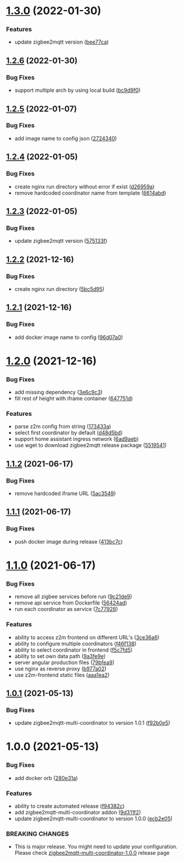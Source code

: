 # [1.3.0](https://github.com/home-assistant-solutions/home-assistant-addons/compare/zigbee2mqtt-multi-coordinator-v1.2.6...zigbee2mqtt-multi-coordinator-v1.3.0) (2022-01-30)


### Features

* update zigbee2mqtt version ([bee77ca](https://github.com/home-assistant-solutions/home-assistant-addons/commit/bee77ca8bf2a6773d622d53ee6fbb88edf00304f))

## [1.2.6](https://github.com/home-assistant-solutions/home-assistant-addons/compare/zigbee2mqtt-multi-coordinator-v1.2.5...zigbee2mqtt-multi-coordinator-v1.2.6) (2022-01-30)


### Bug Fixes

* support multiple arch by using local build ([bc9d9f0](https://github.com/home-assistant-solutions/home-assistant-addons/commit/bc9d9f0ad4a5aff02c8132e4c16643c9e7075f19))

## [1.2.5](https://github.com/Home-Assistant-Solutions/home-assistant-addons/compare/zigbee2mqtt-multi-coordinator-v1.2.4...zigbee2mqtt-multi-coordinator-v1.2.5) (2022-01-07)


### Bug Fixes

* add image name to config json ([2724340](https://github.com/Home-Assistant-Solutions/home-assistant-addons/commit/272434085b8e4154fe949a88a0d5c6af7fe15a37))

## [1.2.4](https://github.com/Home-Assistant-Solutions/home-assistant-addons/compare/zigbee2mqtt-multi-coordinator-v1.2.3...zigbee2mqtt-multi-coordinator-v1.2.4) (2022-01-05)


### Bug Fixes

* create nginx run directory without error if exist ([d26959a](https://github.com/Home-Assistant-Solutions/home-assistant-addons/commit/d26959aa0325ca30323740de87946cf71efabd46))
* remove hardcoded coordinator name from template ([6614abd](https://github.com/Home-Assistant-Solutions/home-assistant-addons/commit/6614abd4e24a4d5325c63a2bbb5f5212e8e70a80))

## [1.2.3](https://github.com/Home-Assistant-Solutions/home-assistant-addons/compare/zigbee2mqtt-multi-coordinator-v1.2.2...zigbee2mqtt-multi-coordinator-v1.2.3) (2022-01-05)


### Bug Fixes

* update zigbee2mqtt version ([575133f](https://github.com/Home-Assistant-Solutions/home-assistant-addons/commit/575133f86be23da0cac451213d0d32826ce6d19f))

## [1.2.2](https://github.com/Home-Assistant-Solutions/home-assistant-addons/compare/zigbee2mqtt-multi-coordinator-v1.2.1...zigbee2mqtt-multi-coordinator-v1.2.2) (2021-12-16)


### Bug Fixes

* create nginx run directory ([5bc5d95](https://github.com/Home-Assistant-Solutions/home-assistant-addons/commit/5bc5d9555f7a4b2e00f57713e334bdde322ff521))

## [1.2.1](https://github.com/Home-Assistant-Solutions/home-assistant-addons/compare/zigbee2mqtt-multi-coordinator-v1.2.0...zigbee2mqtt-multi-coordinator-v1.2.1) (2021-12-16)


### Bug Fixes

* add docker image name to config ([96d07a0](https://github.com/Home-Assistant-Solutions/home-assistant-addons/commit/96d07a0a7f6c0e91cb97bfc6a2d9b6d82e910ad4))

# [1.2.0](https://github.com/Home-Assistant-Solutions/home-assistant-addons/compare/zigbee2mqtt-multi-coordinator-v1.1.2...zigbee2mqtt-multi-coordinator-v1.2.0) (2021-12-16)


### Bug Fixes

* add missing dependency ([3e6c9c3](https://github.com/Home-Assistant-Solutions/home-assistant-addons/commit/3e6c9c3dccd6173f1de69ef442b1bb0f5f244caa))
* fill rest of height with iframe container ([647751d](https://github.com/Home-Assistant-Solutions/home-assistant-addons/commit/647751d3229c4383baeb89de20d7cf54ed257729))


### Features

* parse z2m config from string ([173433a](https://github.com/Home-Assistant-Solutions/home-assistant-addons/commit/173433a807d661c52d6ad777e0be712dab68f322))
* select first coordinator by default ([d48d5bd](https://github.com/Home-Assistant-Solutions/home-assistant-addons/commit/d48d5bd8496539d10a6b02574d083c0217de0c35))
* support home assistant ingress network ([6ad9aeb](https://github.com/Home-Assistant-Solutions/home-assistant-addons/commit/6ad9aeb3852c716ab77fd18684919b39a4db108d))
* use wget to download zigbee2mqtt release package ([5519541](https://github.com/Home-Assistant-Solutions/home-assistant-addons/commit/5519541979eb9a84b2b8495bba79b2b4945ba604))

## [1.1.2](https://github.com/Home-Assistant-Solutions/home-assistant-addons/compare/zigbee2mqtt-multi-coordinator-v1.1.1...zigbee2mqtt-multi-coordinator-v1.1.2) (2021-06-17)


### Bug Fixes

* remove hardcoded iframe URL ([5ac3549](https://github.com/Home-Assistant-Solutions/home-assistant-addons/commit/5ac3549ff38779bcb0e125b79602031f8a22e59f))

## [1.1.1](https://github.com/Home-Assistant-Solutions/home-assistant-addons/compare/zigbee2mqtt-multi-coordinator-v1.1.0...zigbee2mqtt-multi-coordinator-v1.1.1) (2021-06-17)


### Bug Fixes

* push docker image during release ([413bc7c](https://github.com/Home-Assistant-Solutions/home-assistant-addons/commit/413bc7ce1f7e2698ae7e44ba6dcc1545320620fd))

# [1.1.0](https://github.com/Home-Assistant-Solutions/home-assistant-addons/compare/zigbee2mqtt-multi-coordinator-v1.0.1...zigbee2mqtt-multi-coordinator-v1.1.0) (2021-06-17)


### Bug Fixes

* remove all zigbee services before run ([9c21de9](https://github.com/Home-Assistant-Solutions/home-assistant-addons/commit/9c21de9445d63ab7544be3a7d92e1e0529ba9bc4))
* remove api service from Dockerfile ([56424ad](https://github.com/Home-Assistant-Solutions/home-assistant-addons/commit/56424ad10469b2dc74089fc5489fe2410cc03a83))
* run each coordinator as service ([7c77928](https://github.com/Home-Assistant-Solutions/home-assistant-addons/commit/7c77928ee4a9e1684c43d3f154d48c0a3e68f673))


### Features

* ability to access z2m frontend on different URL's ([3ce36a6](https://github.com/Home-Assistant-Solutions/home-assistant-addons/commit/3ce36a62914399934ab3985495108b9fb68cd4b8))
* ability to configure multiple coordinators ([f46f138](https://github.com/Home-Assistant-Solutions/home-assistant-addons/commit/f46f138090e670ee18535579b74c09aee660f80a))
* ability to select coordinator in frontend ([f5c7fd5](https://github.com/Home-Assistant-Solutions/home-assistant-addons/commit/f5c7fd5e98badafc5615074487dc22acb30041e2))
* ability to set own data path ([9a3fe9e](https://github.com/Home-Assistant-Solutions/home-assistant-addons/commit/9a3fe9eec2727cce59af5bb1345f079d1929747c))
* server angular production files ([79bfea9](https://github.com/Home-Assistant-Solutions/home-assistant-addons/commit/79bfea99c69bd0ef9e32d46ed18d28aeaef2a082))
* use nginx as reverse proxy ([b977a02](https://github.com/Home-Assistant-Solutions/home-assistant-addons/commit/b977a02cb76661428618961d952a7f74a870233c))
* use z2m-frontend static files ([aaa1ea2](https://github.com/Home-Assistant-Solutions/home-assistant-addons/commit/aaa1ea28f85e3fbeaab008eb9aa378ef610df091))

## [1.0.1](https://github.com/Home-Assistant-Solutions/home-assistant-addons/compare/zigbee2mqtt-multi-coordinator-v1.0.0...zigbee2mqtt-multi-coordinator-v1.0.1) (2021-05-13)


### Bug Fixes

* update zigbee2mqtt-multi-coordinator to version 1.0.1 ([f92b0e5](https://github.com/Home-Assistant-Solutions/home-assistant-addons/commit/f92b0e5f05ed895cd4ddb0c3d46180cf8eae9ca7))

# 1.0.0 (2021-05-13)


### Bug Fixes

* add docker orb ([280e31a](https://github.com/Home-Assistant-Solutions/home-assistant-addons/commit/280e31a22006a9ad9844d8c13ac7faf5a7478dca))


### Features

* ability to create automated release ([f94382c](https://github.com/Home-Assistant-Solutions/home-assistant-addons/commit/f94382c23b209909839c1e3353c90e976386a89d))
* add zigbee2mqtt-multi-coordinator addon ([9d311f2](https://github.com/Home-Assistant-Solutions/home-assistant-addons/commit/9d311f25af02ab4a5a098fb85b829687a1354b4b))
* update zigbee2mqtt-multi-coordinator to version 1.0.0 ([ecb2e05](https://github.com/Home-Assistant-Solutions/home-assistant-addons/commit/ecb2e05097dec7df91cc87198c9500a1866c021e))


### BREAKING CHANGES

* This is major release. You might need to update your configuration. Please check [zigbee2mqtt-multi-coordinator-1.0.0](https://github.com/Home-Assistant-Solutions/zigbee2mqtt/releases/tag/zigbee2mqtt-multi-coordinator-1.0.0) release page
